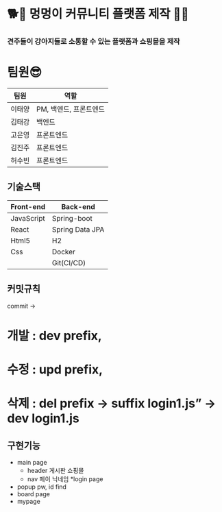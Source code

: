 

# 🐕🐩 멍멍이 커뮤니티 플랫폼 제작 🐶🐾

### 견주들이 강아지들로 소통할 수 있는 플랫폼과 쇼핑몰을 제작<br>


# 팀원😎
| 팀원 | 역할 |
|-----|-----|
|이태양| PM, 백엔드, 프론트엔드 | 
|김태강|백엔드|
|고은영| 프론트엔드 | 
|김진주| 프론트엔드 | 
|허수빈|프론트엔드|

## 기술스택
| Front-end | Back-end |
|-----|-----|
|JavaScript| Spring-boot | 
|React|Spring Data JPA|
|Html5| H2 | 
|Css| Docker | 
|   |Git(CI/CD)|

## 커밋규칙
 commit -> 
# 개발 : dev prefix,<br> 
# 수정 : upd prefix,<br> 
# 삭제 : del prefix -> suffix login1.js” -> dev login1.js <br>

## 구현기능
* main page
   * header 게시판 쇼핑몰
   * nav 페이 닉네임
*login page
* popup pw, id find
* board page
* mypage
